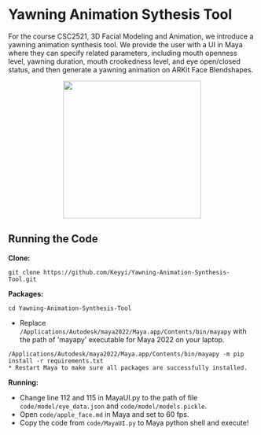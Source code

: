 # Yawning Animation Sythesis Tool 

For the course CSC2521, 3D Facial Modeling and Animation, we introduce a yawning animation synthesis tool. 
We provide the user with a UI in Maya where they can specify related parameters, including mouth openness level, yawning duration,
mouth crookedness level, and eye open/closed status, and then generate a yawning animation on ARKit Face Blendshapes.
<p align="center">
<img src="https://github.com/Keyyi/Yawning-Animation-Synthesis-Tool/assets/55814020/cbf9a0c5-fe1d-47e4-ba57-d92ca8152e93" width="280" position='middle' />
<p/>

## Running the Code

**Clone:**
```
git clone https://github.com/Keyyi/Yawning-Animation-Synthesis-Tool.git
```

**Packages:**

```
cd Yawning-Animation-Synthesis-Tool
```
* Replace ```/Applications/Autodesk/maya2022/Maya.app/Contents/bin/mayapy``` with the path of 'mayapy' executable for Maya 2022 on your laptop.
```
/Applications/Autodesk/maya2022/Maya.app/Contents/bin/mayapy -m pip install -r requirements.txt
* Restart Maya to make sure all packages are successfully installed.
```

**Running:**

* Change line 112 and 115 in MayaUI.py to the path of file ```code/model/eye_data.json``` and ```code/model/models.pickle```.
* Open ```code/apple_face.md``` in Maya and set to 60 fps.
* Copy the code from ```code/MayaUI.py``` to Maya python shell and execute!
